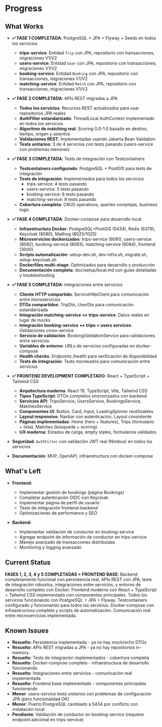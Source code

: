 # Progress

## What Works
- **✅ FASE 1 COMPLETADA**: PostgreSQL + JPA + Flyway + Seeds en todos los servicios
  - **trips-service**: Entidad `Trip` con JPA, repositorio con transacciones, migraciones V1/V2
  - **users-service**: Entidad `User` con JPA, repositorio con transacciones, migraciones V1/V2
  - **booking-service**: Entidad `Booking` con JPA, repositorio con transacciones, migraciones V1/V2
  - **matching-service**: Entidad `Match` con JPA, repositorio con transacciones, migraciones V1/V2

- **✅ FASE 2 COMPLETADA**: APIs REST migradas a JPA
  - **Todos los servicios**: Recursos REST actualizados para usar repositorios JPA reales
  - **AuthFilter estandarizado**: ThreadLocal AuthContext implementado en todos los servicios
  - **Algoritmo de matching real**: Scoring 0.0-1.0 basado en destino, tiempo, origen y asientos
  - **Validaciones REST**: Implementadas usando Jakarta Bean Validation
  - **Tests unitarios**: 3 de 4 servicios con tests pasando (users-service con problemas menores)

- **✅ FASE 3 COMPLETADA**: Tests de integración con Testcontainers
  - **Testcontainers configurado**: PostgreSQL + PostGIS para tests de integración
  - **Tests de integración**: Implementados para todos los servicios
    - trips-service: 4 tests pasando
    - users-service: 5 tests pasando
    - booking-service: 6 tests pasando
    - matching-service: 8 tests pasando
  - **Cobertura completa**: CRUD operations, queries complejas, business logic

- **✅ FASE 4 COMPLETADA**: Docker-compose para desarrollo local
  - **Infraestructura Docker**: PostgreSQL+PostGIS (5434), Redis (6379), Keycloak (8080), Mailhog (8025/1025)
  - **Microservicios dockerizados**: trips-service (8081), users-service (8082), booking-service (8083), matching-service (8084), frontend (3000)
  - **Scripts automatización**: setup-dev.sh, dev-infra.sh, migrate.sh, setup-keycloak.sh
  - **Dockerfiles multi-stage**: Optimizados para desarrollo y producción
  - **Documentación completa**: doc/setup/local.md con guías detalladas y troubleshooting

- **✅ FASE 5 COMPLETADA**: Integraciones entre servicios
  - **Cliente HTTP compartido**: ServiceHttpClient para comunicación entre microservicios
  - **DTOs compartidos**: TripDto, UserDto para comunicación estandarizada
  - **Integración matching-service ↔ trips-service**: Datos reales en lugar de mocks
  - **Integración booking-service ↔ trips + users services**: Validaciones cross-service
  - **Servicio de validación**: BookingValidationService para validaciones entre servicios
  - **Variables de entorno**: URLs de servicios configuradas en docker-compose
  - **Health checks**: Endpoints /health para verificación de disponibilidad
  - **Tests de integración**: Tests mockeados para comunicación entre servicios

- **✅ FRONTEND DEVELOPMENT COMPLETADO**: React + TypeScript + Tailwind CSS
  - **Arquitectura moderna**: React 19, TypeScript, Vite, Tailwind CSS
  - **Tipos TypeScript**: DTOs completos sincronizados con backend
  - **Servicios API**: TripsService, UsersService, BookingsService, MatchesService
  - **Componentes UI**: Button, Card, Input, LoadingSpinner reutilizables
  - **Layout responsive**: Navbar con autenticación, Layout consistente
  - **Páginas implementadas**: Home (hero + features), Trips (formulario + lista), Matches (búsqueda + scoring)
  - **UX moderna**: Estados de carga, empty states, formularios validados

- **Seguridad**: `AuthFilter` con validación JWT real (Nimbus) en todos los servicios
- **Documentación**: MVP, OpenAPI, infraestructura con docker-compose

## What's Left
- **Frontend**: 
  - Implementar gestión de bookings (página Bookings)
  - Completar autenticación OIDC con Keycloak
  - Implementar página de perfil de usuario
  - Tests de integración frontend-backend
  - Optimizaciones de performance y SEO

- **Backend**:
  - Implementar validación de conductor en booking-service
  - Agregar endpoint de información de conductor en trips-service
  - Manejo avanzado de transacciones distribuidas
  - Monitoring y logging avanzado

## Current Status
**FASES 1, 2, 3, 4 y 5 COMPLETADAS + FRONTEND BASE**: Backend completamente funcional con persistencia real, APIs REST con JPA, tests de integración robustos, integraciones entre servicios, y entorno de desarrollo completo con Docker. Frontend moderno con React + TypeScript + Tailwind CSS implementado con componentes principales. Todos los servicios funcionando con PostgreSQL + JPA + Flyway. Testcontainers configurado y funcionando para todos los servicios. Docker-compose con infraestructura completa y scripts de automatización. Comunicación real entre microservicios implementada.

## Known Issues
- **Resuelto**: Persistencia implementada - ya no hay mock/echo DTOs
- **Resuelto**: APIs REST migradas a JPA - ya no hay repositorios in-memory
- **Resuelto**: Tests de integración implementados - cobertura completa
- **Resuelto**: Docker-compose completo - infraestructura de desarrollo funcionando
- **Resuelto**: Integraciones entre servicios - comunicación real implementada
- **Resuelto**: Frontend base implementado - componentes principales funcionando
- **Menor**: users-service tests unitarios con problemas de configuración JPA (pero funcionalidad OK)
- **Menor**: Puerto PostgreSQL cambiado a 5434 por conflicto con instalación local
- **Pendiente**: Validación de conductor en booking-service (requiere endpoint adicional en trips-service)
